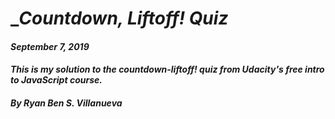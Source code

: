 # __Countdown, Liftoff! Quiz_
#### _September 7, 2019_
#### _This is my solution to the countdown-liftoff! quiz from Udacity's free intro to JavaScript course._ 
#### _By Ryan Ben S. Villanueva_